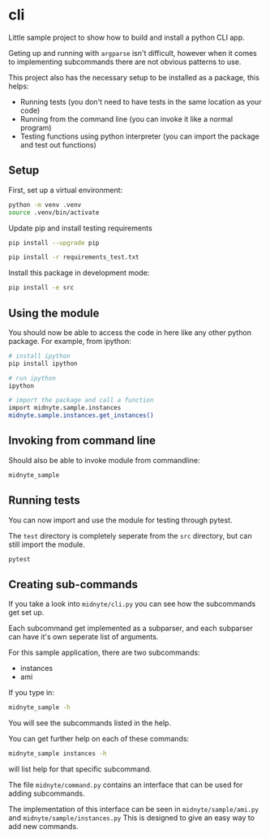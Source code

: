 # cli

Little sample project to show how to build and install a python CLI app.

Geting up and running with `argparse` isn't difficult, however when it comes to implementing subcommands there are not obvious patterns to use.

This project also has the necessary setup to be installed as a package, this helps:

- Running tests (you don't need to have tests in the same location as your code)
- Running from the command line (you can invoke it like a normal program)
- Testing functions using python interpreter (you can import the package and test out functions)

## Setup

First, set up a virtual environment:

```bash
python -m venv .venv
source .venv/bin/activate
```

Update pip and install testing requirements

```bash
pip install --upgrade pip

pip install -r requirements_test.txt
```

Install this package in development mode:

```bash
pip install -e src
```

## Using the module

You should now be able to access the code in here like any other python package.
For example, from ipython:

```bash
# install ipython
pip install ipython

# run ipython
ipython

# import the package and call a function
import midnyte.sample.instances
midnyte.sample.instances.get_instances()
```

## Invoking from command line

Should also be able to invoke module from commandline:

```bash
midnyte_sample
```

## Running tests

You can now import and use the module for testing through pytest.

The `test` directory is completely seperate from the `src` directory, but can still import the module.

```bash
pytest
```

## Creating sub-commands

If you take a look into `midnyte/cli.py` you can see how the subcommands get set up.

Each subcommand get implemented as a subparser, and each subparser can have it's own seperate list of arguments.

For this sample application, there are two subcommands:

- instances
- ami

If you type in:

```bash
midnyte_sample -h
```

You will see the subcommands listed in the help.

You can get further help on each of these commands:

```bash
midnyte_sample instances -h
```

will list help for that specific subcommand.

The file `midnyte/command.py` contains an interface that can be used for adding subcommands.

The implementation of this interface can be seen in `midnyte/sample/ami.py` and `midnyte/sample/instances.py`
This is designed to give an easy way to add new commands.
